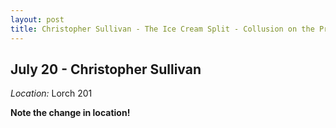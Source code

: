 ```yaml
---
layout: post
title: Christopher Sullivan - The Ice Cream Split - Collusion on the Product Space Between Ben & Jerry's and Haagen-Dazs (July 20)
---
```

## July 20 - Christopher Sullivan

*Location:* Lorch 201

**Note the change in location!**



